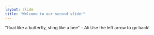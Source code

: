 ```yaml
---
layout: slide
title: "Welcome to our second slide!" 
---
```

"float like a butterfly, sting like a bee" - Ali
Use the left arrow to go back!
